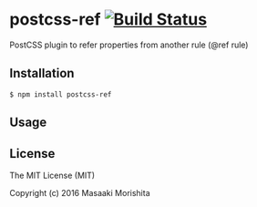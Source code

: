 # postcss-ref [![Build Status](https://travis-ci.org/morishitter/postcss-ref.svg)](https://travis-ci.org/morishitter/postcss-ref)

PostCSS plugin to refer properties from another rule (@ref rule)

## Installation

```shell
$ npm install postcss-ref
```

## Usage

## License

The MIT License (MIT)

Copyright (c) 2016 Masaaki Morishita
